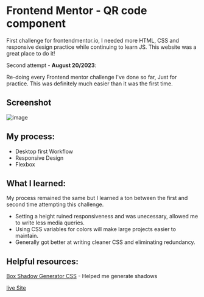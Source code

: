 # Frontend Mentor - QR code component

First challenge for frontendmentor.io, I needed more HTML, CSS and responsive design practice while continuing to learn JS. This website was a great place to do it!

Second attempt - **August 20/2023**:

Re-doing every Frontend mentor challenge I've done so far, Just for practice. This was definitely much easier than it was the first time.


## Screenshot

![image](https://github.com/Ameer-Moustafa/qr-code/assets/9211143/6ce8dc76-50ba-4255-af5a-6ed11263cc7d)



## My process:

- Desktop first Workflow
- Responsive Design
- Flexbox

## What I learned:

My process remained the same but I learned a ton between the first and second time attempting this challenge.

- Setting a height ruined responsiveness and was unecessary, allowed me to write less media queries.
- Using CSS variables for colors will make large projects easier to maintain.
- Generally got better at writing cleaner CSS and eliminating redundancy.

## Helpful resources:

[Box Shadow Generator CSS](https://html-css-js.com/css/generator/box-shadow/) - Helped me generate shadows

[live Site](https://qr-code-component-9tz.pages.dev/)
